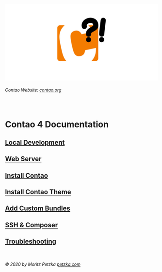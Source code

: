![GitHub Logo](./Images/contao_docs.jpg)

###### Contao Website: [contao.org](https://contao.org)

<br>

# Contao 4 Documentation

## [Local Development](./Docs/local_development/README.md)

## [Web Server](./Docs/server_settings/README.md)

## [Install Contao](./Docs/contao_installation/README.md)

## [Install Contao Theme](./Docs/theme_installation/README.md)

## [Add Custom Bundles](./Docs/bundle_installation/README.md)

## [SSH & Composer](./Docs/ssh_composer/README.md)

## [Troubleshooting](./Docs/troubleshooting/README.md)

<br>

######  © 2020 by Moritz Petzka [petzka.com](https://petzka.com) 
